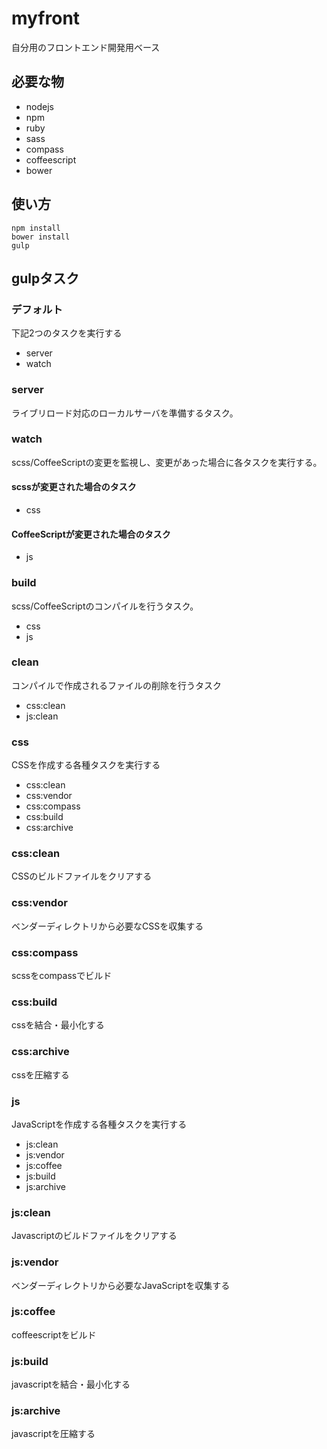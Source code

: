 # myfront
自分用のフロントエンド開発用ベース

## 必要な物
- nodejs
- npm
- ruby
- sass
- compass
- coffeescript
- bower

## 使い方
```
npm install
bower install
gulp
```

## gulpタスク

### デフォルト
下記2つのタスクを実行する
* server
* watch

### server
ライブリロード対応のローカルサーバを準備するタスク。

### watch
scss/CoffeeScriptの変更を監視し、変更があった場合に各タスクを実行する。

#### scssが変更された場合のタスク
* css

#### CoffeeScriptが変更された場合のタスク
* js

### build
scss/CoffeeScriptのコンパイルを行うタスク。

* css
* js

### clean
コンパイルで作成されるファイルの削除を行うタスク

* css:clean
* js:clean

### css
CSSを作成する各種タスクを実行する

* css:clean
* css:vendor
* css:compass
* css:build
* css:archive

### css:clean
CSSのビルドファイルをクリアする

### css:vendor
ベンダーディレクトリから必要なCSSを収集する

### css:compass
scssをcompassでビルド

### css:build
cssを結合・最小化する

### css:archive
cssを圧縮する

### js
JavaScriptを作成する各種タスクを実行する

* js:clean
* js:vendor
* js:coffee
* js:build
* js:archive

### js:clean
Javascriptのビルドファイルをクリアする

### js:vendor
ベンダーディレクトリから必要なJavaScriptを収集する

### js:coffee
coffeescriptをビルド

### js:build
javascriptを結合・最小化する

### js:archive
javascriptを圧縮する
